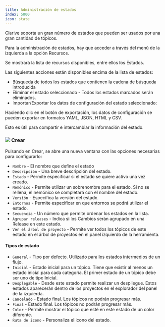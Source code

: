 ```yaml
---
title: Administración de estados
index: 5000
icon: state
---
```


Clarive soporta un gran número de estados que pueden ser usados por una gran cantidad de tópicos.

Para la administración de estados, hay que acceder a través del menú de la izquierda a la opción Recursos.

Se mostrará la lista de recursos disponibles, entre ellos los Estados.

Las siguientes acciones están disponibles encima de la lista de estados:

- Búsqueda de todos los estados que contienen la cadena de búsqueda introducida
- Eliminar el estado seleccionado - Todos los estados marcados serán eliminados.
- Importar/Exportar los datos de configuración del estado seleccionado:

Haciendo clic en el botón de exportación, los datos de configuración se pueden exportar en formatos YAML, JSON, HTML
y CSV.

Esto es útil para compartir e intercambiar la información del estado.


### ![](/static/images/icons/add.svg) Crear

Pulsando en Crear, se abre una nueva ventana con las opciones necesarias para configurarlo:

- `Nombre` - El nombre que define el estado
- `Descripción` - Una breve descripción del estado.
- `Estado` - Permite especificar si el estado se quiere activo una vez creado.
- `Nemónico` - Permite utilizar un sobrenombre para el estado. Si no se rellena, el nemónico se completará con el nombre
  del estado.
- `Versión` - Especifica la versión del estado.
- `Entornos` - Permite especificar en que entornos se podrá utilizar el estado.
- `Secuencia` - Un número que permite ordenar los estados en la lista.
- `Agrupar releases` - Indica si los Cambios serán agrupado en una Release en este estado.
- `Ver el árbol de proyecto` - Permite ver todos los tópicos de este estado en el árbol de proyectos en el panel
  izquierdo de la herramienta.

#### Tipos de estado

- `General` - Tipo por defecto. Utilizado para los estados intermedios de un flujo.
- `Inicial` - Estado inicial para un tópico. Tiene que existir al menos un estado inicial para cada categoría. El primer
  estado de un tópico debe ser uno de tipo Inicial.
- `Desplegable` - Desde este estado permite realizar un despliegue. Estos estados aparecerán dentro de los proyectos en
  el explorador del panel de la izquierda.
- `Cancelado` - Estado final. Los tópicos no podrán progresar más.
- `Final` - Estado final. Los tópicos no podrán progresar más.
- `Color` - Permite mostrar el tópico que esté en este estado de un color diferente.
- `Ruta de icono` - Personaliza el icono del estado.
